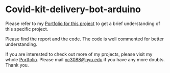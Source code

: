# Covid-kit-delivery-bot-arduino

Please refer to my [Portfolio for this project](https://spiffy-number-442.notion.site/Covid-delivery-bot-Arduino-1f5f0df0d6504c41b55f97f7095cccd0) to get a brief understanding of this specific project. 

Please find the report and the code. The code is well commented for better understanding.

If you are interested to check out more of my projects, please visit my whole [Portfolio](https://spiffy-number-442.notion.site/Robotics-Engineering-Portfolio-632ef9567d1e4c0dbd8aad8733a57820). Please mail pc3088@nyu.edu if you have any more doubts. Thank you.
